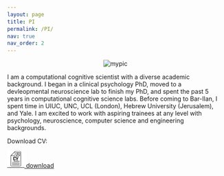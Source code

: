 ```yaml
---
layout: page
title: PI
permalink: /PI/
nav: true
nav_order: 2
---
```


<p align="center">
  <img src="../assets/img/prof_pic.png" alt="mypic" width="300">
</p>

I am a computational cognitive scientist with a diverse academic background. I began in a clinical psychology PhD, moved to a devleopmental neuroscience lab to finish my PhD, and spent the past 5 years in computational cognitive science labs. Before coming to Bar-Ilan, I spent time in UIUC, UNC, UCL (London), Hebrew University (Jerusalem), and Yale. I am excited to work with aspiring trainees at any level with psychology, neuroscience, computer science and engineering backgrounds.

Download CV:

<a href="../assets/pdf/CV.pdf" download>
  <img src="../assets/img/cv_icon.png" alt="Download" style="width: 40px; height: 40px;"/> download
</a>
